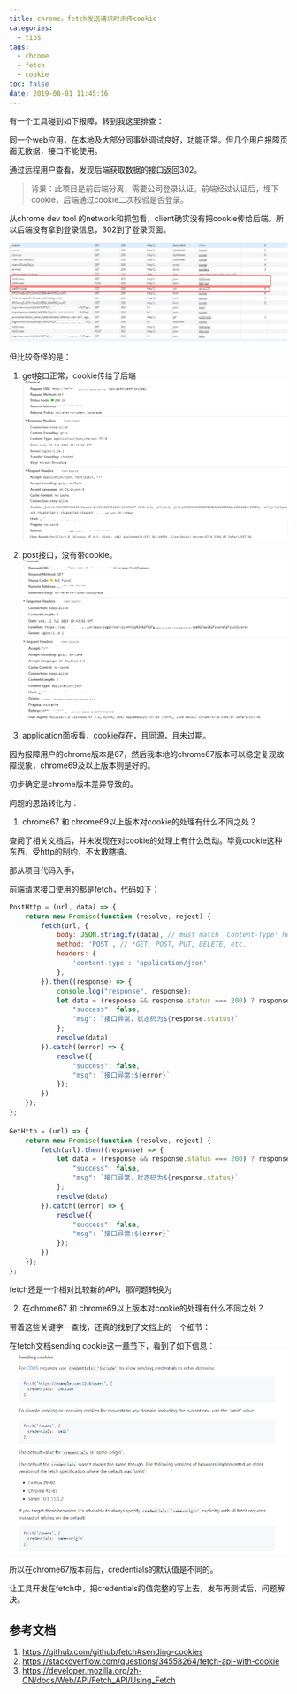 ```yaml
---
title: chrome，fetch发送请求时未传cookie
categories:
  - tips
tags:
  - chrome
  - fetch
  - cookie
toc: false
date: 2019-08-01 11:45:16
---
```


有一个工具碰到如下报障，转到我这里排查：

同一个web应用，在本地及大部分同事处调试良好，功能正常。但几个用户报障页面无数据，接口不能使用。

通过远程用户查看，发现后端获取数据的接口返回302。

> 背景：此项目是前后端分离，需要公司登录认证。前端经过认证后，埋下cookie，后端通过cookie二次校验是否登录。

从chrome dev tool 的network和抓包看，client确实没有把cookie传给后端。所以后端没有拿到登录信息，302到了登录页面。

![](/images/tips/fetch_cookie_3.png)

<!-- more -->

但比较奇怪的是：

1. get接口正常，cookie传给了后端
![](/images/tips/fetch_cookie_2.png)

2. post接口，没有带cookie。
![](/images/tips/fetch_cookie_1.png)

3. application面板看，cookie存在，且同源，且未过期。

<!-- more -->

因为报障用户的chrome版本是67，然后我本地的chrome67版本可以稳定复现故障现象，chrome69及以上版本则是好的。

初步确定是chrome版本差异导致的。  

问题的思路转化为：
1. chrome67 和 chrome69以上版本对cookie的处理有什么不同之处？

查阅了相关文档后，并未发现在对cookie的处理上有什么改动。毕竟cookie这种东西，受http的制约，不太敢瞎搞。

那从项目代码入手，  

前端请求接口使用的都是fetch，代码如下：
```js
PostHttp = (url, data) => {
    return new Promise(function (resolve, reject) {
        fetch(url, {
            body: JSON.stringify(data), // must match 'Content-Type' header
            method: 'POST', // *GET, POST, PUT, DELETE, etc.
            headers: {
                'content-type': 'application/json'
            },
        }).then((response) => {
            console.log("response", response);
            let data = (response && response.status === 200) ? response.json() : {
                "success": false,
                "msg": `接口异常，状态码为${response.status}`
            };
            resolve(data);
        }).catch((error) => {
            resolve({
                "success": false,
                "msg": `接口异常:${error}`
            });
        })
    });
};

GetHttp = (url) => {
    return new Promise(function (resolve, reject) {
        fetch(url).then((response) => {
            let data = (response && response.status === 200) ? response.json() : {
                "success": false,
                "msg": `接口异常，状态码为${response.status}`
            };
            resolve(data);
        }).catch((error) => {
            resolve({
                "success": false,
                "msg": `接口异常:${error}`
            });
        })
    });
};

```

fetch还是一个相对比较新的API，那问题转换为

2. 在chrome67 和 chrome69以上版本对cookie的处理有什么不同之处？

带着这些关键字一查找，还真的找到了文档上的一个细节：

在fetch文档sending cookie这一[章节](https://github.com/github/fetch#sending-cookies)下，看到了如下信息：  
![](/images/tips/fetch_cookie_4.png)

所以在chrome67版本前后，credentials的默认值是不同的。

让工具开发在fetch中，把credentials的值完整的写上去，发布再测试后，问题解决。

## 参考文档
1. https://github.com/github/fetch#sending-cookies
2. https://stackoverflow.com/questions/34558264/fetch-api-with-cookie
3. https://developer.mozilla.org/zh-CN/docs/Web/API/Fetch_API/Using_Fetch